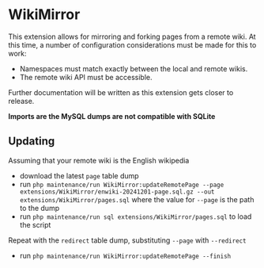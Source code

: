 # WikiMirror

This extension allows for mirroring and forking pages from a remote wiki.
At this time, a number of configuration considerations must be made for this to work:

- Namespaces must match exactly between the local and remote wikis.
- The remote wiki API must be accessible.

Further documentation will be written as this extension gets closer to release.

**Imports are the MySQL dumps are not compatible with SQLite**

## Updating

Assuming that your remote wiki is the English wikipedia
* download the latest `page` table dump
* run `php maintenance/run WikiMirror:updateRemotePage --page extensions/WikiMirror/enwiki-20241201-page.sql.gz --out extensions/WikiMirror/pages.sql`
    where the value for `--page` is the path to the dump
* run `php maintenance/run sql extensions/WikiMirror/pages.sql` to load the script

Repeat with the `redirect` table dump, substituting `--page` with `--redirect`

* run `php maintenance/run WikiMirror:updateRemotePage --finish`
